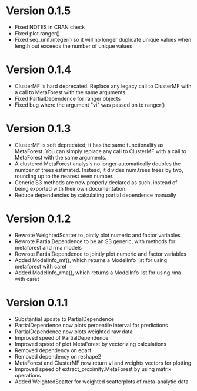 # Version 0.1.5

* Fixed NOTES in CRAN check
* Fixed plot.ranger()
* Fixed seq_unif.integer() so it will no longer duplicate unique values when
  length.out exceeds the number of unique values

# Version 0.1.4

* ClusterMF is hard deprecated. Replace any legacy call to ClusterMF with a call
  to MetaForest with the same arguments.
* Fixed PartialDependence for ranger objects
* Fixed bug where the argument "vi" was passed on to ranger()

# Version 0.1.3

* ClusterMF is soft deprecated; it has the same functionality as 
  MetaForest. You can simply replace any call to ClusterMF with a call to
  MetaForest with the same arguments.
* A clustered MetaForest analysis no longer automatically doubles the number of
  trees estimated. Instead, it divides num.trees trees by two, rounding up to 
  the nearest even number.
* Generic S3 methods are now properly declared as such, instead of being 
  exported with their own documentation.
* Reduce dependencies by calculating partial dependence manually

# Version 0.1.2

* Rewrote WeightedScatter to jointly plot numeric and factor variables
* Rewrote PartialDependence to be an S3 generic, with methods for metaforest and
  rma models
* Rewrote PartialDependence to jointly plot numeric and factor variables
* Added ModelInfo_mf(), which returns a ModelInfo list for using metaforest with
  caret
* Added ModelInfo_rma(), which returns a ModelInfo list for using rma with caret

# Version 0.1.1

* Substantial update to PartialDependence
* PartialDependence now plots percentile interval for predictions
* PartialDependence now plots weighted raw data
* Improved speed of PartialDependence
* Improved speed of plot.MetaForest by vectorizing calculations
* Removed dependency on edarf
* Removed dependency on reshape2
* MetaForest and ClusterMF now return vi and weights vectors for plotting
* Improved speed of extract_proximity.MetaForest by using matrix operations
* Added WeightedScatter for weighted scatterplots of meta-analytic data
